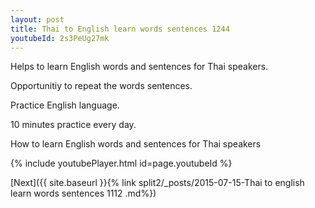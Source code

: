 ```yaml
---
layout: post
title: Thai to English learn words sentences 1244 
youtubeId: 2s3PeUg27mk
---
```

 
 
Helps to learn English words and sentences for Thai speakers.

Opportunitiy to repeat the words sentences. 

Practice English language. 
 
10 minutes practice every day. 
 
How to learn English words and sentences for Thai speakers 
 
{% include youtubePlayer.html id=page.youtubeId %}
 
 
[Next]({{ site.baseurl }}{% link  split2/_posts/2015-07-15-Thai to english learn words sentences 1112 .md%})
 
